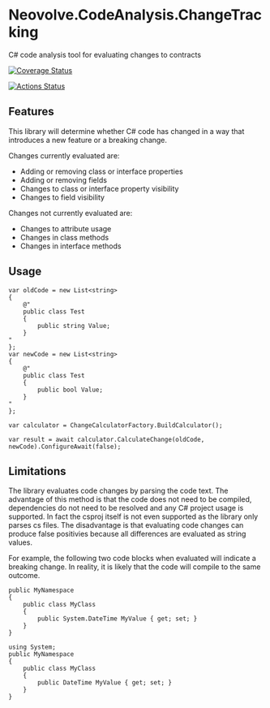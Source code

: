 # Neovolve.CodeAnalysis.ChangeTracking
C# code analysis tool for evaluating changes to contracts

[![Coverage Status](https://coveralls.io/repos/github/roryprimrose/Neovolve.CodeAnalysis.ChangeTracking/badge.svg?branch=master)](https://coveralls.io/github/roryprimrose/Neovolve.CodeAnalysis.ChangeTracking?branch=master)

[![Actions Status](https://github.com/roryprimrose/Neovolve.CodeAnalysis.ChangeTracking/workflows/CI/badge.svg)](https://github.com/roryprimrose/Neovolve.CodeAnalysis.ChangeTracking/actions)

## Features

This library will determine whether C# code has changed in a way that introduces a new feature or a breaking change. 

Changes currently evaluated are:
- Adding or removing class or interface properties
- Adding or removing fields
- Changes to class or interface property visibility
- Changes to field visibility

Changes not currently evaluated are:
- Changes to attribute usage
- Changes in class methods
- Changes in interface methods

## Usage
```
var oldCode = new List<string>
{
    @"
	public class Test
	{
		public string Value;
	}
"
};
var newCode = new List<string>
{
    @"
	public class Test
	{
		public bool Value;
	}
"
};

var calculator = ChangeCalculatorFactory.BuildCalculator();

var result = await calculator.CalculateChange(oldCode, newCode).ConfigureAwait(false);
```

## Limitations
The library evaluates code changes by parsing the code text. The advantage of this method is that the code does not need to be compiled, dependencies do not need to be resolved and any C# project usage is supported. In fact the csproj itself is not even supported as the library only parses cs files. The disadvantage is that evaluating code changes can produce false positivies because all differences are evaluated as string values. 

For example, the following two code blocks when evaluated will indicate a breaking change. In reality, it is likely that the code will compile to the same outcome.

```
public MyNamespace
{
    public class MyClass
	{
        public System.DateTime MyValue { get; set; }
	}
}
```

```
using System;
public MyNamespace
{
    public class MyClass
	{
        public DateTime MyValue { get; set; }
	}
}
```
